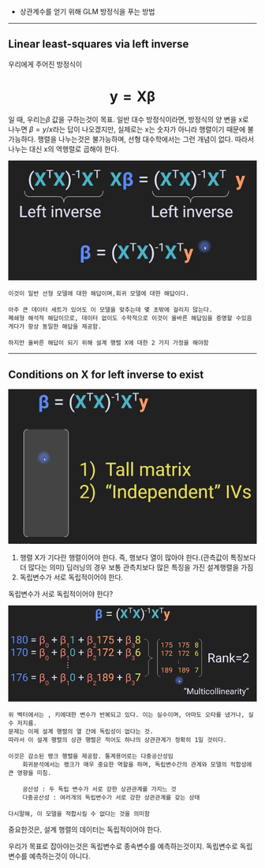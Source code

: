 - 상관계수를 얻기 위해 GLM 방정식을 푸는 방법

---
## Linear least-squares via left inverse

우리에게 주어진 방정식이

# $$\boldsymbol{y = X\beta}$$
일  때, 우리는$\beta$ 값을 구하는것이 목표.
일반 대수 방정식이라면, 방정식의 양 변을 x로 나누면 $\beta = y/x$라는 답이 나오겠지만, 실제로는 x는 숫자가 아니라 행렬이기 때문에 불가능하다.
행렬을 나누는것은 불가능하며, 선형 대수학에서는 그런 개념이 없다.
따라서 나누는 대신 x의 역행렬로 곱해야 한다.

![170.Pasted image 20240930141153](../pic/14.%20Regression/170.Pasted%20image%2020240930141153.png)

	이것이 일반 선형 모델에 대한 해답이며,회귀 모델에 대한 해답이다.

	아주 큰 데이터 세트가 있어도 이 모델을 맞추는데 몇 초밖에 걸리지 않는다.
	폐쇄형 해석적 해답이므로, 데이터 없이도 수학적으로 이것이 올바른 해답임을 증명할 수있음
	게다가 항상 동일한 해답을 제공함.

	하지만 올바른 해답이 되기 위해 설계 행렬 X에 대한 2 가지 가정을 해야함

---
## Conditions on X for left inverse to exist

![170.Pasted image 20240930142034](../pic/14.%20Regression/170.Pasted%20image%2020240930142034.png)

1. 행렬 X가 기다란 행렬이어야 한다. 즉, 행보다 열이 많아야 한다.(관측값이 특징보다 더 많다는 의미)
	딥러닝의 경우 보통 관측치보다 많은 특징을 가진 설계행렬을 가짐
2. 독립변수가 서로 독립적이어야 한다.

독립변수가 서로 독립적이어야 한다?

![170.Pasted image 20240930144735](../pic/14.%20Regression/170.Pasted%20image%2020240930144735.png)

	위 벡터에서는 , 키에대한 변수가 반복되고 있다. 이는 실수이며, 아마도 오타를 냈거나, 실수 저지름.
	문제는 이제 설계 행렬의 열 간에 독립성이 없다는 것.
	따라서 이 설계 행렬의 상관 행렬은 적어도 하나의 상관관계가 정확히 1일 것이다.

	이것은 감소된 랭크 행렬을 제공함. 통계용어로는 다중공산성임
		회귀분석에서는 랭크가 매우 중요한 역할을 하며, 독립변수간의 관계와 모델의 적합성에 큰 영향을 미침.

		공산성 : 두 독립 변수가 서로 강한 상관관계를 가지느 것
		다중공산성 : 여러개의 독립변수가 서로 강한 상관관계를 갖는 상태

	다시말해, 이 모델을 적합시킬 수 없다는 것을 의미함


중요한것은, 설계 행렬의 데이터는 독립적이어야 한다.

우리가 목표로 잡아야는것은 독립변수로 종속변수를 예측하는것이지.
독립변수로 독립변수를 예측하는것이 아니다.
